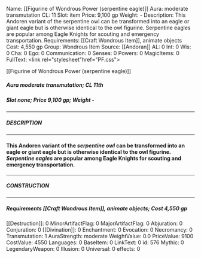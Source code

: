 Name: [[Figurine of Wondrous Power (serpentine eagle)]]
Aura: moderate transmutation
CL: 11
Slot: item
Price: 9,100 gp
Weight: -
Description: This Andoren variant of the serpentine owl can be transformed into an eagle or giant eagle but is otherwise identical to the owl figurine. Serpentine eagles are popular among Eagle Knights for scouting and emergency transportation.
Requirements: [[Craft Wondrous Item]], animate objects
Cost: 4,550 gp
Group: Wondrous Item
Source: [[Andoran]]
AL: 0
Int: 0
Wis: 0
Cha: 0
Ego: 0
Communication: 0
Senses: 0
Powers: 0
MagicItems: 0
FullText: <link rel="stylesheet"href="PF.css"><div class="heading"><p class="alignleft">[[Figurine of Wondrous Power (serpentine eagle)]]</p><div style="clear: both;"></div></div><div><h5><b>Aura </b>moderate transmutation; <b>CL </b>11th</h5><h5><b>Slot </b>none; <b>Price </b>9,100 gp; <b>Weight </b>-</h5></div><hr/><div><h5><b>DESCRIPTION</b></h5></div><hr/><div><h4><p>This Andoren variant of the <i>serpentine owl</i> can be transformed into an eagle or giant eagle but is otherwise identical to the owl figurine. <i>Serpentine eagles</i> are popular among Eagle Knights for scouting and emergency transportation.</p></h4></div><hr/><div><h5><b>CONSTRUCTION</b></h5></div><hr/><div><h5><b>Requirements </b>[[Craft Wondrous Item]], <i>animate objects</i>; <b>Cost </b>4,550 gp</h5></div>
[[Destruction]]: 0
MinorArtifactFlag: 0
MajorArtifactFlag: 0
Abjuration: 0
Conjuration: 0
[[Divination]]: 0
Enchantment: 0
Evocation: 0
Necromancy: 0
Transmutation: 1
AuraStrength: moderate
WeightValue: 0.0
PriceValue: 9100
CostValue: 4550
Languages: 0
BaseItem: 0
LinkText: 0
id: 576
Mythic: 0
LegendaryWeapon: 0
Illusion: 0
Universal: 0
effects: 0
